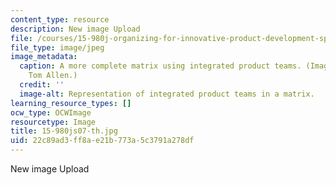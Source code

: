 ```yaml
---
content_type: resource
description: New image Upload
file: /courses/15-980j-organizing-for-innovative-product-development-spring-2007/22c89ad3ff8ae21b773a5c3791a278df_15-980js07-th.jpg
file_type: image/jpeg
image_metadata:
  caption: A more complete matrix using integrated product teams. (Image by Prof.
    Tom Allen.)
  credit: ''
  image-alt: Representation of integrated product teams in a matrix.
learning_resource_types: []
ocw_type: OCWImage
resourcetype: Image
title: 15-980js07-th.jpg
uid: 22c89ad3-ff8a-e21b-773a-5c3791a278df
---
```

New image Upload

